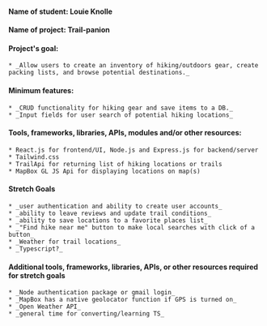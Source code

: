 #### Name of student: Louie Knolle

#### Name of project: Trail-panion

#### Project's goal:

    * _Allow users to create an inventory of hiking/outdoors gear, create packing lists, and browse potential destinations._

#### Minimum features:

    * _CRUD functionality for hiking gear and save items to a DB._
    * _Input fields for user search of potential hiking locations_

#### Tools, frameworks, libraries, APIs, modules and/or other resources:

    * React.js for frontend/UI, Node.js and Express.js for backend/server
    * Tailwind.css
    * TrailApi for returning list of hiking locations or trails
    * MapBox GL JS Api for displaying locations on map(s)

#### Stretch Goals

    * _user authentication and ability to create user accounts_
    * _ability to leave reviews and update trail conditions_
    * _ability to save locations to a favorite places list_
    * _"Find hike near me" button to make local searches with click of a button_
    * _Weather for trail locations_
    * _Typescript?_

#### Additional tools, frameworks, libraries, APIs, or other resources required for stretch goals

    * _Node authentication package or gmail login_
    * _MapBox has a native geolocator function if GPS is turned on_
    * _Open Weather API_
    * _general time for converting/learning TS_
